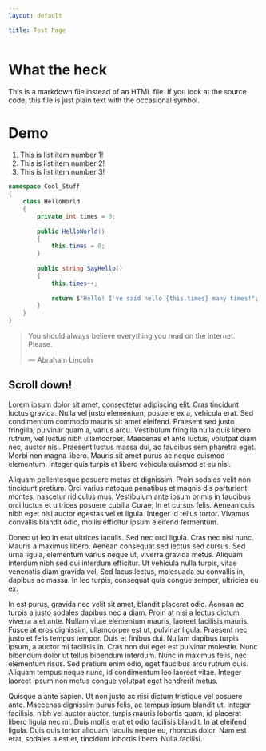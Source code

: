 ```yaml
---
layout: default

title: Test Page
---
```

# What the heck

This is a markdown file instead of an HTML file. If you look at the source code, this file is just plain text with the occasional symbol.

# Demo

1. This is list item number 1!
2. This is list item number 2!
3. This is list item number 3!

``` c#
namespace Cool_Stuff
{
	class HelloWorld
	{
		private int times = 0;
		
		public HelloWorld()
		{
			this.times = 0;
		}
		
		public string SayHello()
		{
			this.times++;
			
			return $"Hello! I've said hello {this.times} many times!";
		}
	}
}
```

> You should always believe everything you read on the internet. Please.
> 
> &mdash; Abraham Lincoln

## Scroll down!

Lorem ipsum dolor sit amet, consectetur adipiscing elit. Cras tincidunt luctus gravida. Nulla vel justo elementum, posuere ex a, vehicula erat. Sed condimentum commodo mauris sit amet eleifend. Praesent sed justo fringilla, pulvinar quam a, varius arcu. Vestibulum fringilla nulla quis libero rutrum, vel luctus nibh ullamcorper. Maecenas et ante luctus, volutpat diam nec, auctor nisi. Praesent luctus massa dui, ac faucibus sem pharetra eget. Morbi non magna libero. Mauris sit amet purus ac neque euismod elementum. Integer quis turpis et libero vehicula euismod et eu nisl.

Aliquam pellentesque posuere metus et dignissim. Proin sodales velit non tincidunt pretium. Orci varius natoque penatibus et magnis dis parturient montes, nascetur ridiculus mus. Vestibulum ante ipsum primis in faucibus orci luctus et ultrices posuere cubilia Curae; In et cursus felis. Aenean quis nibh eget nisi auctor egestas vel et ligula. Integer id tellus tortor. Vivamus convallis blandit odio, mollis efficitur ipsum eleifend fermentum.

Donec ut leo in erat ultrices iaculis. Sed nec orci ligula. Cras nec nisl nunc. Mauris a maximus libero. Aenean consequat sed lectus sed cursus. Sed urna ligula, elementum varius neque ut, viverra gravida metus. Aliquam interdum nibh sed dui interdum efficitur. Ut vehicula nulla turpis, vitae venenatis diam gravida vel. Sed lacus lectus, malesuada eu convallis in, dapibus ac massa. In leo turpis, consequat quis congue semper, ultricies eu ex.

In est purus, gravida nec velit sit amet, blandit placerat odio. Aenean ac turpis a justo sodales dapibus nec a diam. Proin at nisi a lectus dictum viverra a et ante. Nullam vitae elementum mauris, laoreet facilisis mauris. Fusce at eros dignissim, ullamcorper est ut, pulvinar ligula. Praesent nec justo et felis tempus tempor. Duis et finibus dui. Nullam dapibus turpis ipsum, a auctor mi facilisis in. Cras non dui eget est pulvinar molestie. Nunc bibendum dolor ut tellus bibendum interdum. Nunc in maximus felis, nec elementum risus. Sed pretium enim odio, eget faucibus arcu rutrum quis. Aliquam tempus neque nunc, id condimentum leo laoreet vitae. Integer laoreet ipsum non metus congue volutpat eget hendrerit metus.

Quisque a ante sapien. Ut non justo ac nisi dictum tristique vel posuere ante. Maecenas dignissim purus felis, ac tempus ipsum blandit ut. Integer facilisis, nibh vel auctor auctor, turpis mauris lobortis quam, id placerat libero ligula nec mi. Duis mollis erat et odio facilisis blandit. In at eleifend ligula. Duis quis tortor aliquam, iaculis neque eu, rhoncus dolor. Nam est erat, sodales a est et, tincidunt lobortis libero. Nulla facilisi.
